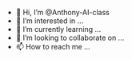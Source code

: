 - 👋 Hi, I’m @Anthony-AI-class
- 👀 I’m interested in ...
- 🌱 I’m currently learning ...
- 💞️ I’m looking to collaborate on ...
- 📫 How to reach me ...

<!---
Anthony-AI-class/Anthony-AI-class is a ✨ special ✨ repository because its `README.md` (this file) appears on your GitHub profile.
You can click the Preview link to take a look at your changes.
--->
